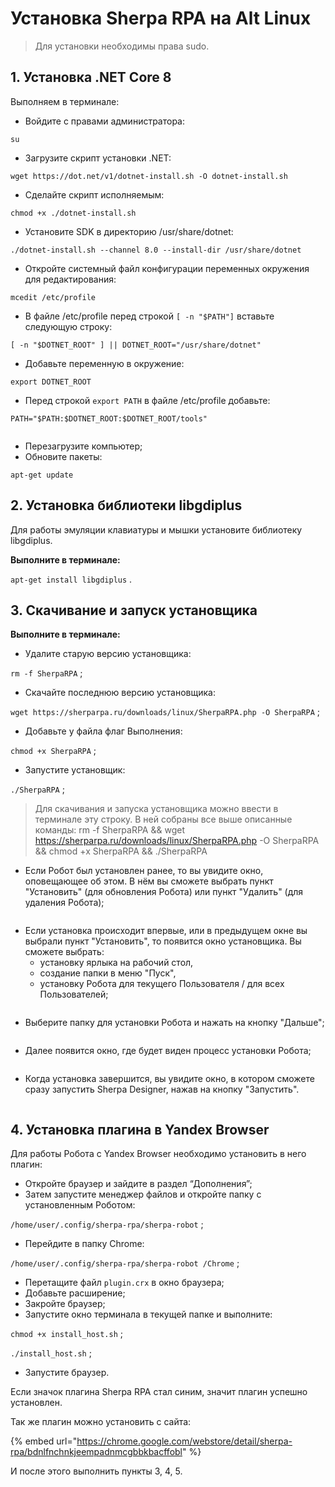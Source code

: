 # Установка Sherpa RPA на Alt Linux

> Для установки необходимы права sudo.

## 1. Установка .NET Core 8

Выполняем в терминале:

* Войдите с правами администратора:

`su`

* Загрузите скрипт установки .NET:

`wget https://dot.net/v1/dotnet-install.sh -O dotnet-install.sh`

* Сделайте скрипт исполняемым:

`chmod +x ./dotnet-install.sh`

* Установите SDK в директорию /usr/share/dotnet:

`./dotnet-install.sh --channel 8.0 --install-dir /usr/share/dotnet`

* Откройте системный файл конфигурации переменных окружения для редактирования:

`mcedit /etc/profile`

* В файле /etc/profile перед строкой `[ -n "$PATH"]`  вставьте следующую строку:

`[ -n "$DOTNET_ROOT" ] || DOTNET_ROOT="/usr/share/dotnet"`

* Добавьте переменную в окружение:

`export DOTNET_ROOT`

* Перед строкой `export PATH` в файле /etc/profile добавьте:

`PATH="$PATH:$DOTNET_ROOT:$DOTNET_ROOT/tools"`

<figure><img src="../../.gitbook/assets/изображение (212).png" alt=""><figcaption></figcaption></figure>

* Перезагрузите компьютер;
* Обновите пакеты:

`apt-get update`

## 2. Установка библиотеки libgdiplu**s** <a href="#id-2.-ustanovka-biblioteki-libgdiplus" id="id-2.-ustanovka-biblioteki-libgdiplus"></a>

Для работы эмуляции клавиатуры и мышки установите библиотеку libgdiplus.

**Выполните в терминале:**

`apt-get install libgdiplus` .

## &#x20;3. Скачивание и запуск установщика

**Выполните в терминале:**

* Удалите старую версию установщика:

`rm -f SherpaRPA` ;

* Скачайте последнюю версию установщика:

`wget https://sherparpa.ru/downloads/linux/SherpaRPA.php -O SherpaRPA` ;

* Добавьте у файла флаг Выполнения:

`chmod +x SherpaRPA` ;

* Запустите установщик:

`./SherpaRPA` ;

> Для скачивания и запуска установщика можно ввести в терминале эту строку. В ней собраны все выше описанные команды: rm -f SherpaRPA && wget https://sherparpa.ru/downloads/linux/SherpaRPA.php -O SherpaRPA && chmod +x SherpaRPA && ./SherpaRPA

* Если Робот был установлен ранее, то вы увидите окно, оповещающее об этом. В нём вы сможете выбрать пункт "Установить" (для обновления Робота) или пункт "Удалить" (для удаления Робота);

<figure><img src="../../.gitbook/assets/изображение (213).png" alt=""><figcaption></figcaption></figure>

* Если установка происходит впервые, или в предыдущем окне вы выбрали пункт "Установить", то появится окно установщика. Вы сможете выбрать:
  * установку ярлыка на рабочий стол,&#x20;
  * создание папки в меню "Пуск",
  * установку Робота для текущего Пользователя / для всех Пользователей;

<figure><img src="../../.gitbook/assets/изображение (214).png" alt=""><figcaption></figcaption></figure>

* Выберите папку для установки Робота и нажать на кнопку "Дальше";

<figure><img src="../../.gitbook/assets/изображение (215).png" alt=""><figcaption></figcaption></figure>

* Далее появится окно, где будет виден процесс установки Робота;

<figure><img src="../../.gitbook/assets/изображение (216).png" alt=""><figcaption></figcaption></figure>

* Когда установка завершится, вы увидите окно, в котором сможете сразу запустить Sherpa Designer, нажав на кнопку "Запустить".

<figure><img src="../../.gitbook/assets/изображение (217).png" alt=""><figcaption></figcaption></figure>

## 4. Установка плагина в Yandex Browser

Для работы Робота с Yandex Browser необходимо установить в него плагин:

* Откройте браузер и зайдите в раздел “Дополнения”;
* Затем запустите менеджер файлов и откройте папку с установленным Роботом:

`/home/user/.config/sherpa-rpa/sherpa-robot` ;

* Перейдите в папку Chrome:

`/home/user/.config/sherpa-rpa/sherpa-robot /Chrome` ;

* Перетащите файл `plugin.crx` в окно браузера;
* Добавьте расширение;
* Закройте браузер;
* Запустите окно терминала в текущей папке и выполните:

`chmod +x install_host.sh` ;

`./install_host.sh` ;

* Запустите браузер.&#x20;

Если значок плагина Sherpa RPA стал синим, значит плагин успешно установлен.

Так же плагин можно установить с сайта:&#x20;

{% embed url="https://chrome.google.com/webstore/detail/sherpa-rpa/bdnlfnchnkjeempadnmcgbbkbacffobl" %}

И после этого выполнить пункты 3, 4, 5.
